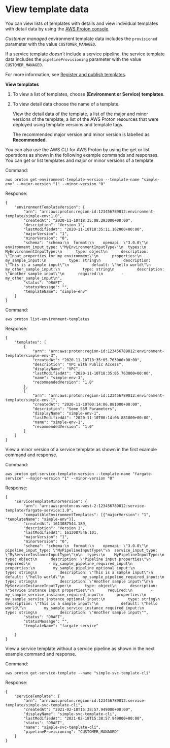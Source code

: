 # View template data<a name="template-view"></a>

You can view lists of templates with details and view individual templates with detail data by using the [AWS Proton console](https://console.aws.amazon.com/proton/)\.

*Customer managed* environment template data includes the `provisioned` parameter with the value `CUSTOMER_MANAGED`\.

If a service template *doesn't* include a service pipeline, the service template data includes the `pipelineProvisioning` parameter with the value `CUSTOMER_MANAGED`\.

For more information, see [Register and publish templates](template-create.md)\.

**View templates**

1. To view a list of templates, choose **\(Environment or Service\) templates**\.

1. To view detail data choose the name of a template\.

   View the detail data of the template, a list of the major and minor versions of the template, a list of the AWS Proton resources that were deployed using template versions and template tags\.

   The recommended major version and minor version is labelled as **Recommended**\.

You can also use the AWS CLI for AWS Proton by using the get or list operations as shown in the following example commands and responses\. You can get or list templates and major or minor versions of a template\.

Command:

```
aws proton get-environment-template-version --template-name "simple-env" --major-version "1" --minor-version "0"
```

Response:

```
{
    "environmentTemplateVersion": {
        "arn": "arn:aws:proton:region-id:123456789012:environment-template/simple-env:1.0",
        "createdAt": "2020-11-10T18:35:08.293000+00:00",
        "description": "Version 1",
        "lastModifiedAt": "2020-11-10T18:35:11.162000+00:00",
        "majorVersion": "1",
        "minorVersion": "0",
        "schema": "schema:\n  format:\n    openapi: \"3.0.0\"\n  environment_input_type: \"MyEnvironmentInputType\"\n  types:\n    MyEnvironmentInputType:\n      type: object\n      description: \"Input properties for my environment\"\n      properties:\n        my_sample_input:\n          type: string\n          description: \"This is a sample input\"\n          default: \"hello world\"\n        my_other_sample_input:\n          type: string\n          description: \"Another sample input\"\n      required:\n        - my_other_sample_input\n",
        "status": "DRAFT",
        "statusMessage": "",
        "templateName": "simple-env"
    }
}
```

Command:

```
aws proton list-environment-templates
```

Response:

```
{
    "templates": [
        {
            "arn": "arn:aws:proton:region-id:123456789012:environment-template/simple-env-3",
            "createdAt": "2020-11-10T18:35:05.763000+00:00",
            "description": "VPC with Public Access",
            "displayName": "VPC",
            "lastModifiedAt": "2020-11-10T18:35:05.763000+00:00",
            "name": "simple-env-3",
            "recommendedVersion": "1.0"            
        },
        {
            "arn": "arn:aws:proton:region-id:123456789012:environment-template/simple-env-1",
            "createdAt": "2020-11-10T00:14:06.881000+00:00",
            "description": "Some SSM Parameters",
            "displayName": "simple-env-1",
            "lastModifiedAt": "2020-11-10T00:14:06.881000+00:00",
            "name": "simple-env-1",
            "recommendedVersion": "1.0"           
        }
    ]
}
```

View a minor version of a service template as shown in the first example command and response\.

Command:

```
aws proton get-service-template-version --template-name "fargate-service" --major-version "1" --minor-version "0"
```

Response:

```
{
    "serviceTemplateMinorVersion": {
        "arn": "arn:aws:proton:us-west-2:123456789012:service-template/fargate-service:1.0",
        "compatibleEnvironmentTemplates": [{"majorVersion": "1", "templateName": "simple-env"}],
        "createdAt": 1613087544.189,
        "description": "Version 1",
        "lastModifiedAt": 1613087546.101,
        "majorVersion": "1",        
        "minorVersion": "0",
        "schema": "schema:\n  format:\n    openapi: \"3.0.0\"\n  pipeline_input_type: \"MyPipelineInputType\"\n  service_input_type: \"MyServiceInstanceInputType\"\n\n  types:\n    MyPipelineInputType:\n      type: object\n      description: \"Pipeline input properties\"\n      required:\n        - my_sample_pipeline_required_input\n      properties:\n        my_sample_pipeline_optional_input:\n          type: string\n          description: \"This is a sample input\"\n          default: \"hello world\"\n        my_sample_pipeline_required_input:\n          type: string\n          description: \"Another sample input\"\n\n    MyServiceInstanceInputType:\n      type: object\n      description: \"Service instance input properties\"\n      required:\n        - my_sample_service_instance_required_input\n      properties:\n        my_sample_service_instance_optional_input:\n          type: string\n          description: \"This is a sample input\"\n          default: \"hello world\"\n        my_sample_service_instance_required_input:\n          type: string\n          description: \"Another sample input\"",
        "status": "DRAFT",
        "statusMessage": "",        
        "templateName": "fargate-service"
        
    }
}
```

View a service template without a service pipeline as shown in the next example command and response\.

Command:

```
aws proton get-service-template --name "simple-svc-template-cli"
```

Response:

```
{
    "serviceTemplate": {
        "arn": "arn:aws:proton:region-id:123456789012:service-template/simple-svc-template-cli",
        "createdAt": "2021-02-18T15:38:57.949000+00:00",
        "displayName": "simple-svc-template-cli",
        "lastModifiedAt": "2021-02-18T15:38:57.949000+00:00",
        "status": "DRAFT",
        "name": "simple-svc-template-cli",
        "pipelineProvisioning": "CUSTOMER_MANAGED"
    }
}
```